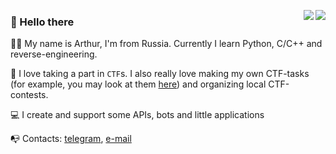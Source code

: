 <p align="left">
  <a href="https://github.com/sultanowskii">
    <img align="right" src="https://github-readme-stats.vercel.app/api?username=sultanowskii&show_icons=true&theme=buefy&count_private=true&custom_title=sultanowskii's+stats&title_color=ff6e96&icon_color=7957d5" />
  </a>
  <a href="https://github.com/sultanowskii">
    <img align="right" src="https://github-readme-stats.vercel.app/api/top-langs/?username=sultanowskii&layout=compact&theme=buefy&custom_title=sultanowskii's+Most+Used+Languages&title_color=ff6e96&card_width=445" />
  </a>
  
  ### 👋 Hello there
  
  👨‍💻 My name is Arthur, I'm from Russia. Currently I learn Python, C/C++ and reverse-engineering.
  
  🚩 I love taking a part in `CTF`s. I also really love making my own CTF-tasks (for example, you may look at them [here](https://github.com/sultanowskii/CTF-Jacque-Fresco)) and organizing local CTF-contests.
  
  💻 I create and support some APIs, bots and little applications
  
  📭 Contacts: [telegram](https://t.me/sultanowskii), [e-mail](mailto:dsr431@yandex.ru)
</p>
